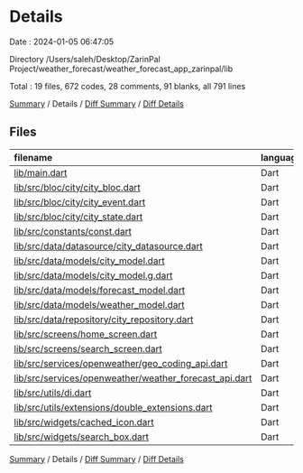 # Details

Date : 2024-01-05 06:47:05

Directory /Users/saleh/Desktop/ZarinPal Project/weather_forecast/weather_forecast_app_zarinpal/lib

Total : 19 files,  672 codes, 28 comments, 91 blanks, all 791 lines

[Summary](results.md) / Details / [Diff Summary](diff.md) / [Diff Details](diff-details.md)

## Files
| filename | language | code | comment | blank | total |
| :--- | :--- | ---: | ---: | ---: | ---: |
| [lib/main.dart](/lib/main.dart) | Dart | 56 | 0 | 6 | 62 |
| [lib/src/bloc/city/city_bloc.dart](/lib/src/bloc/city/city_bloc.dart) | Dart | 0 | 0 | 1 | 1 |
| [lib/src/bloc/city/city_event.dart](/lib/src/bloc/city/city_event.dart) | Dart | 0 | 0 | 1 | 1 |
| [lib/src/bloc/city/city_state.dart](/lib/src/bloc/city/city_state.dart) | Dart | 0 | 0 | 2 | 2 |
| [lib/src/constants/const.dart](/lib/src/constants/const.dart) | Dart | 15 | 0 | 4 | 19 |
| [lib/src/data/datasource/city_datasource.dart](/lib/src/data/datasource/city_datasource.dart) | Dart | 3 | 0 | 3 | 6 |
| [lib/src/data/models/city_model.dart](/lib/src/data/models/city_model.dart) | Dart | 25 | 1 | 9 | 35 |
| [lib/src/data/models/city_model.g.dart](/lib/src/data/models/city_model.g.dart) | Dart | 42 | 4 | 8 | 54 |
| [lib/src/data/models/forecast_model.dart](/lib/src/data/models/forecast_model.dart) | Dart | 23 | 0 | 4 | 27 |
| [lib/src/data/models/weather_model.dart](/lib/src/data/models/weather_model.dart) | Dart | 15 | 0 | 3 | 18 |
| [lib/src/data/repository/city_repository.dart](/lib/src/data/repository/city_repository.dart) | Dart | 0 | 0 | 1 | 1 |
| [lib/src/screens/home_screen.dart](/lib/src/screens/home_screen.dart) | Dart | 104 | 0 | 9 | 113 |
| [lib/src/screens/search_screen.dart](/lib/src/screens/search_screen.dart) | Dart | 116 | 0 | 6 | 122 |
| [lib/src/services/openweather/geo_coding_api.dart](/lib/src/services/openweather/geo_coding_api.dart) | Dart | 36 | 0 | 2 | 38 |
| [lib/src/services/openweather/weather_forecast_api.dart](/lib/src/services/openweather/weather_forecast_api.dart) | Dart | 54 | 5 | 6 | 65 |
| [lib/src/utils/di.dart](/lib/src/utils/di.dart) | Dart | 48 | 13 | 12 | 73 |
| [lib/src/utils/extensions/double_extensions.dart](/lib/src/utils/extensions/double_extensions.dart) | Dart | 8 | 0 | 2 | 10 |
| [lib/src/widgets/cached_icon.dart](/lib/src/widgets/cached_icon.dart) | Dart | 27 | 0 | 3 | 30 |
| [lib/src/widgets/search_box.dart](/lib/src/widgets/search_box.dart) | Dart | 100 | 5 | 9 | 114 |

[Summary](results.md) / Details / [Diff Summary](diff.md) / [Diff Details](diff-details.md)